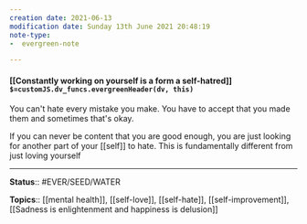 ```yaml
---
creation date: 2021-06-13
modification date: Sunday 13th June 2021 20:48:19
note-type: 
-  evergreen-note

---
```


#### [[Constantly working on yourself is a form a self-hatred]] `$=customJS.dv_funcs.evergreenHeader(dv, this)`

You can't hate every mistake you make. You have to accept that you made them and sometimes that's okay. 

If you can never be content that you are good enough, you are just looking for another part of your [[self]] to hate. This is fundamentally different from just loving yourself

---

**Status**:: #EVER/SEED/WATER    

**Topics**::  [[mental health]], [[self-love]], [[self-hate]], [[self-improvement]], [[Sadness is enlightenment and happiness is delusion]]
	
